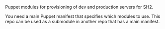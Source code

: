 Puppet modules for provisioning of dev and production servers for SH2.

You need a main Puppet manifest that specifies which modules to use. This repo
can be used as a submodule in another repo that has a main manifest.

